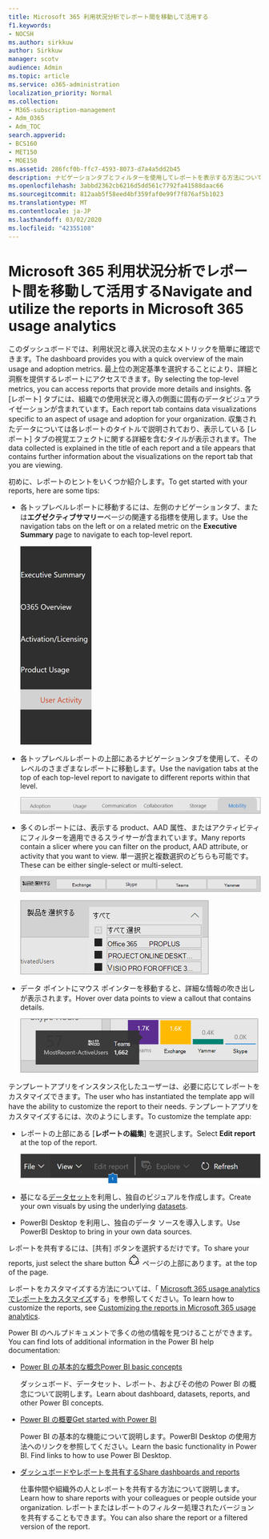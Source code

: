 ```yaml
---
title: Microsoft 365 利用状況分析でレポート間を移動して活用する
f1.keywords:
- NOCSH
ms.author: sirkkuw
author: Sirkkuw
manager: scotv
audience: Admin
ms.topic: article
ms.service: o365-administration
localization_priority: Normal
ms.collection:
- M365-subscription-management
- Adm_O365
- Adm_TOC
search.appverid:
- BCS160
- MET150
- MOE150
ms.assetid: 286fcf0b-ffc7-4593-8073-d7a4a5dd2b45
description: ナビゲーションタブとフィルターを使用してレポートを表示する方法について説明します。
ms.openlocfilehash: 3abbd2362cb6216d5dd561c7792fa41588daac66
ms.sourcegitcommit: 812aab5f58eed4bf359faf0e99f7f876af5b1023
ms.translationtype: MT
ms.contentlocale: ja-JP
ms.lasthandoff: 03/02/2020
ms.locfileid: "42355108"
---
```

# <a name="navigate-and-utilize-the-reports-in-microsoft-365-usage-analytics"></a><span data-ttu-id="20d36-103">Microsoft 365 利用状況分析でレポート間を移動して活用する</span><span class="sxs-lookup"><span data-stu-id="20d36-103">Navigate and utilize the reports in Microsoft 365 usage analytics</span></span>

<span data-ttu-id="20d36-104">このダッシュボードでは、利用状況と導入状況の主なメトリックを簡単に確認できます。</span><span class="sxs-lookup"><span data-stu-id="20d36-104">The dashboard provides you with a quick overview of the main usage and adoption metrics.</span></span> <span data-ttu-id="20d36-105">最上位の測定基準を選択することにより、詳細と洞察を提供するレポートにアクセスできます。</span><span class="sxs-lookup"><span data-stu-id="20d36-105">By selecting the top-level metrics, you can access reports that provide more details and insights.</span></span> <span data-ttu-id="20d36-106">各 [レポート] タブには、組織での使用状況と導入の側面に固有のデータビジュアライゼーションが含まれています。</span><span class="sxs-lookup"><span data-stu-id="20d36-106">Each report tab contains data visualizations specific to an aspect of usage and adoption for your organization.</span></span> <span data-ttu-id="20d36-107">収集されたデータについては各レポートのタイトルで説明されており、表示している [レポート] タブの視覚エフェクトに関する詳細を含むタイルが表示されます。</span><span class="sxs-lookup"><span data-stu-id="20d36-107">The data collected is explained in the title of each report and a tile appears that contains further information about the visualizations on the report tab that you are viewing.</span></span>

<span data-ttu-id="20d36-108">初めに、レポートのヒントをいくつか紹介します。</span><span class="sxs-lookup"><span data-stu-id="20d36-108">To get started with your reports, here are some tips:</span></span>

- <span data-ttu-id="20d36-109">各トップレベルレポートに移動するには、左側のナビゲーションタブ、または**エグゼクティブサマリー**ページの関連する指標を使用します。</span><span class="sxs-lookup"><span data-stu-id="20d36-109">Use the navigation tabs on the left or on a related metric on the **Executive Summary** page to navigate to each top-level report.</span></span>

    ![左側のナビゲーションタブを表示します。](../../media/navigate-usage-analytics1.png)

- <span data-ttu-id="20d36-111">各トップレベルレポートの上部にあるナビゲーションタブを使用して、そのレベルのさまざまなレポートに移動します。</span><span class="sxs-lookup"><span data-stu-id="20d36-111">Use the navigation tabs at the top of each top-level report to navigate to different reports within that level.</span></span>

    ![各レポートの一番上にあるナビゲーションタブを表示します。](../../media/navigate-usage-analytics2.png)

- <span data-ttu-id="20d36-113">多くのレポートには、表示する product、AAD 属性、またはアクティビティにフィルターを適用できるスライサーが含まれています。</span><span class="sxs-lookup"><span data-stu-id="20d36-113">Many reports contain a slicer where you can filter on the product, AAD attribute, or activity that you want to view.</span></span> <span data-ttu-id="20d36-114">単一選択と複数選択のどちらも可能です。</span><span class="sxs-lookup"><span data-stu-id="20d36-114">These can be either single-select or multi-select.</span></span>

    ![スライサーの表示](../../media/navigate-usage-analytics3.png)

    ![スライサーの表示](../../media/navigate-usage-analytics4.png)


- <span data-ttu-id="20d36-117">データ ポイントにマウス ポインターを移動すると、詳細な情報の吹き出しが表示されます。</span><span class="sxs-lookup"><span data-stu-id="20d36-117">Hover over data points to view a callout that contains details.</span></span>

    ![ホバーの例を表示します。](../../media/navigate-usage-analytics6.png)

<span data-ttu-id="20d36-119">テンプレートアプリをインスタンス化したユーザーは、必要に応じてレポートをカスタマイズできます。</span><span class="sxs-lookup"><span data-stu-id="20d36-119">The user who has instantiated the template app will have the ability to customize the report to their needs.</span></span> <span data-ttu-id="20d36-120">テンプレートアプリをカスタマイズするには、次のようにします。</span><span class="sxs-lookup"><span data-stu-id="20d36-120">To customize the template app:</span></span>

- <span data-ttu-id="20d36-121">レポートの上部にある [**レポートの編集**] を選択します。</span><span class="sxs-lookup"><span data-stu-id="20d36-121">Select **Edit report** at the top of the report.</span></span>

    ![編集レポートを表示します。](../../media/navigate-usage-analytics7.png)


- <span data-ttu-id="20d36-123">基になる[データセット](usage-analytics-data-model.md)を利用し、独自のビジュアルを作成します。</span><span class="sxs-lookup"><span data-stu-id="20d36-123">Create your own visuals by using the underlying [datasets](usage-analytics-data-model.md).</span></span>

- <span data-ttu-id="20d36-124">PowerBI Desktop を利用し、独自のデータ ソースを導入します。</span><span class="sxs-lookup"><span data-stu-id="20d36-124">Use PowerBI Desktop to bring in your own data sources.</span></span>

<span data-ttu-id="20d36-125">レポートを共有するには、[共有] ボタンを選択するだけです。</span><span class="sxs-lookup"><span data-stu-id="20d36-125">To share your reports, just select the share button</span></span> ![Power BI Share icon](../../media/dbb0569d-2013-4f9d-ab9d-d01b09631b92.png) <span data-ttu-id="20d36-127">ページの上部にあります。</span><span class="sxs-lookup"><span data-stu-id="20d36-127">at the top of the page.</span></span>

<span data-ttu-id="20d36-128">レポートをカスタマイズする方法については、「 [Microsoft 365 usage analytics でレポートをカスタマイズ](customize-reports.md)する」を参照してください。</span><span class="sxs-lookup"><span data-stu-id="20d36-128">To learn how to customize the reports, see [Customizing the reports in Microsoft 365 usage analytics](customize-reports.md).</span></span>

<span data-ttu-id="20d36-129">Power BI のヘルプドキュメントで多くの他の情報を見つけることができます。</span><span class="sxs-lookup"><span data-stu-id="20d36-129">You can find lots of additional information in the Power BI help documentation:</span></span>

- [<span data-ttu-id="20d36-130">Power BI の基本的な概念</span><span class="sxs-lookup"><span data-stu-id="20d36-130">Power BI basic concepts</span></span>](https://docs.microsoft.com/power-bi/service-basic-concepts)

    <span data-ttu-id="20d36-131">ダッシュボード、データセット、レポート、およびその他の Power BI の概念について説明します。</span><span class="sxs-lookup"><span data-stu-id="20d36-131">Learn about dashboard, datasets, reports, and other Power BI concepts.</span></span>

- [<span data-ttu-id="20d36-132">Power BI の概要</span><span class="sxs-lookup"><span data-stu-id="20d36-132">Get started with Power BI</span></span>](https://docs.microsoft.com/power-bi/service-get-started?wt.mc_id=O365_Reports_PBI_contentpack)

    <span data-ttu-id="20d36-p104">Power BI の基本的な機能について説明します。PowerBI Desktop の使用方法へのリンクを参照してください。</span><span class="sxs-lookup"><span data-stu-id="20d36-p104">Learn the basic functionality in Power BI. Find links to how to use Power BI Desktop.</span></span>

- [<span data-ttu-id="20d36-135">ダッシュボードやレポートを共有する</span><span class="sxs-lookup"><span data-stu-id="20d36-135">Share dashboards and reports</span></span>](https://docs.microsoft.com/power-bi/service-share-dashboards)

    <span data-ttu-id="20d36-136">仕事仲間や組織外の人とレポートを共有する方法について説明します。</span><span class="sxs-lookup"><span data-stu-id="20d36-136">Learn how to share reports with your colleagues or people outside your organization.</span></span> <span data-ttu-id="20d36-137">レポートまたはレポートのフィルター処理されたバージョンを共有することもできます。</span><span class="sxs-lookup"><span data-stu-id="20d36-137">You can also share the report or a filtered version of the report.</span></span>

